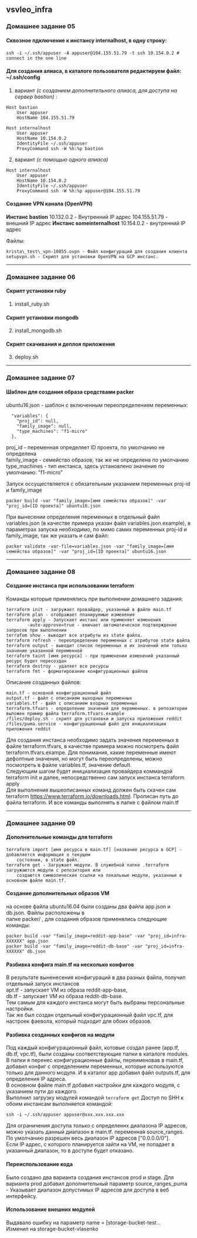 ## vsvleo_infra
### Домашнее задание 05
#### Сквозное пдключение к инстансу internalhost, в одну строку:
```ssh -i ~/.ssh/appuser -A appuser@104.155.51.79 -t ssh 10.154.0.2 # connect in the one line```
#### Для создания алиаса, в каталоге пользователя редактируем файл: ~/.ssh/config
1. вариант _(с созданием дополнительного алиаса, для доступа на сервер bastion)_ :
```
Host bastion
    User appuser
    HostName 104.155.51.79

Host internalhost
    User appuser
    HostName 10.154.0.2
    IdentityFile ~/.ssh/appuser
    ProxyCommand ssh -W %h:%p bastion
 ```

2. вариант _(с помощью одного алиаса)_
```
Host internalhost
    User appuser
    HostName 10.154.0.2
    IdentityFile ~/.ssh/appuser
    ProxyCommand ssh -W %h:%p appuser@104.155.51.79
```
#### Создание VPN канала (OpenVPN)

**Инстанс bastion**
10.132.0.2 - Внутренний IP адрес
104.155.51.79 - внешний IP адрес
**Инстанс someinternalhost**
10.154.0.2 - внутренний IP адрес

Файлы:
```
krista\_test\_vpn-10855.ovpn - Файл конфигураций для создания клиента
setupvpn.sh - Скрипт для установки OpenVPN на GCP инстанс.
```

---

### Домашнее задание 06
#### Скрипт установки **ruby**
01. install_ruby.sh 
#### Скрипт установки **mongodb**
02. install_mongodb.sh
#### Скрипт скачивания и деплоя приложения
03. deploy.sh

---

### Домашнее задание 07
#### Шаблон для создания образа средствами packer
ubuntu16.json - шаблон с включенным переопределением переменных:
```
  "variables": {
    "proj_id": null,
    "family_image": null,
    "type_machines": "f1-micro"
  },
```
proj_id - переменная определяет ID проекта, по умолчанию не определена<br/>
family_image - семейство образов, так же не определена по умолчанию<br/>
type_machines - тип инстанса, здесь установлено значение по умолчанию: "f1-micro"<br/>

Запуск оссуществляется с обязательным указанием переменных proj-id и family_image
```
packer build -var "family_image=[имя семейства образов]" -var "proj_id=[ID проекта]" ubuntu16.json
```
При вынесении определения переменных в отдельный файл variables.json (в качестве примера указан файл variables.json.example), в параметрах запуска необходимо, по мимо самих переменных 
proj-id и family_image, так же указать и сам файл:
```
packer validate -var-file=variables.json -var "family_image=[имя семейства образов]" -var "proj_id=[ID проекта]" ubuntu16.json
```

---

### Домашнее задание 08
#### Создание инстанса при использовании terraform
Команды которые применялись при выполнении домашнего задания:
```
terraform init - загружает провайдер, указанный в файле main.tf
terraform plan - отображает планируемые изменения
terraform apply - Запускает инстанс или применяет изменения
        -auto-approve=true - вкючает автоматическое подтверждение запросов при выполнении
terrafom show - выводит все атрибуты из state файла.
terraform refresh - переопределение переменных с атрибутов state файла
terraform output - выводит список переменных и их значений или только значение указанной переменной
terraform taint [имя ресурса] - при применении изменений указанный ресурс будет пересоздан
terraform destroy - удаляет все ресурсы
terraform fmt - форматирование конфигурационных файлов
```
Описание созданных файлов:
```
main.tf - основной конфигурационный файл
output.tf - файл с описанием выходных переменных
variables.tf - файл с описанием входных переменных
terraform.tfvars - определение значений для переменных. в репозитории выложен пример файла terraform.tfvars.example
/files/deploy.sh - скрипт для установки и запуска приложения reddit
/files/puma.service - конфигурационный файл для инициализации приложения reddit
```
Для создания инстанса необходимо задать значения переменных в файле terraform.tfvars, в качестве примера 
можно посмотреть файл terraform.tfvars.exampe. Для понимания, какие переменные имеют дефолтные значения, 
но могут быть переопределены, можно посмотреть в файле variables.tf, значение default.<br/>
Следующим шагом будет инициализация провайдера коммандой terraform init и далее, непосредственно сам 
запуск инстанса terraform apply<br/>
Для выполнения вышеописанных команд должен быть скачен сам terraform https://www.terraform.io/downloads.html. 
Прописан путь до файла terraform. И все команды выполнять в папке с файлом main.tf

---

### Домашнее задание 09
#### Дополнительные команды для terraform
```
terraform import [имя ресурса в main.tf] [название ресурса в GCP] - добавляется информация о текущем
    состоянии, в state файл.
terraform get - Загружает модули. В служебной папке .terraform загружаются модули с репозитория или 
    создаются символические ссылки на локальные модули, указанные в основном файле main.tf.
```
#### Создание дополнительных образов VM
на основе файла ubuntu16.04 были созданы два файла app.json и db.json. Файлы расположены в<br/>
папке packer/ , для создания образов применялись следующие команды:
```
packer build -var "family_image=reddit-app-base" -var "proj_id=infra-XXXXXX" app.json
packer build -var "family_image=reddit-db-base" -var "proj_id=infra-XXXXXX" db.json
```
#### Разбивка конфига main.tf на несколько конфигов
В результате выненесения конфигураций в два разных файла, получил отдельный запуск инстансов <br/>
apt.tf - запускает VM из образа reddit-app-base,<br/>
db.tf - запускает VM из образа reddit-db-base.<br/>
Тем самым для каждого инстанса могут быть выбраны персональные настройки.<br/>
Так же был создан отдельный конфигурационный файл vpc.tf, для настроек фаевола, который подходит 
для обоих образов.<br/>
#### Разбивка созданных конфигов на модули
Под каждый конфигурационный файл, котовые создал ранее (app.tf, db.tf, vpc.tf), были созданы 
соответствующие папки в каталоге modules.<br/>
В папки я перенес конфигурационные файлы, переименовав в main.tf, добавил конфиг с определением
переменных, которые используются только для данного модуля. И в каталог app добавил файл outputs.tf,
для определения IP адреса.<br/>
В основном файле main.tf добавил настройки для каждого модуля, с указанием пути до каждого.<br/>
Выполнил загрузку модулей командой ```terraform get```
Доступ по SHH к обоим инстансам выполняется командой:
``` 
ssh -i ~/.ssh/appuser appuser@xxx.xxx.xxx.xxx 
```
Для ограничения доступа только с определеннх диапазона IP адресов, можно указать данный диапазон 
в main.tf. переменная source_ranges. По умолчанию разрешен весь диапазон IP адресов ["0.0.0.0/0"].<br/>
Если IP адрес, с которого планируется зайти на VM, не попадает в указанный диапазон, то в доступе 
будет отказано.<br/>
#### Переиспользование кода
Было создано два варианта создания инстансов prod и stage. Для варианта prod добавил дополнительный
параметр source_ranges_puma - Указывает диапазон допустимых IP адресов для доступа в веб интерфейсу.
#### Использование внешних модулей
Выдавало ошибку на параметр name = [storage-bucket-test... <br/>
Изменил на storage-bucket-vlasenko
